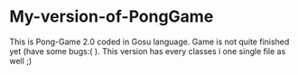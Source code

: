 # My-version-of-PongGame
This is Pong-Game 2.0 coded in Gosu language. Game is not quite finished yet (have some bugs:( ). This version has every classes i one single file as well ;)
